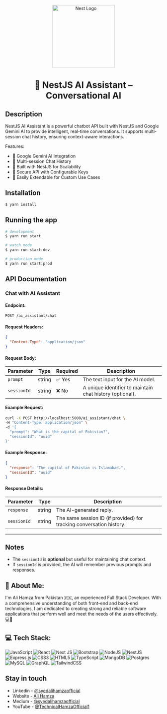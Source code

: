 <p align="center">
  <a href="http://nestjs.com/" target="blank"><img src="https://nestjs.com/img/logo-small.svg" width="200" alt="Nest Logo" /></a>
</p>

# <p align="center">🚀 NestJS AI Assistant – Conversational AI</p>

## Description

NestJS AI Assistant is a powerful chatbot API built with NestJS and Google Gemini AI to provide intelligent, real-time conversations. It supports multi-session chat history, ensuring context-aware interactions.

Features:
- 🌟 Google Gemini AI Integration
- 💬 Multi-session Chat History
- 🚀 Built with NestJS for Scalability
- 🔐 Secure API with Configurable Keys
- 🔄 Easily Extendable for Custom Use Cases

## Installation

```bash
$ yarn install
```

## Running the app

```bash
# development
$ yarn run start

# watch mode
$ yarn run start:dev

# production mode
$ yarn run start:prod
```

## API Documentation
### **Chat with AI Assistant**
#### **Endpoint:**
```
POST /ai_assistant/chat
```

#### **Request Headers:**
```json
{
  "Content-Type": "application/json"
}
```

#### **Request Body:**
| Parameter  | Type   | Required | Description |
|------------|--------|----------|-------------|
| `prompt`   | string | ✅ Yes   | The text input for the AI model. |
| `sessionId` | string | ❌ No  | A unique identifier to maintain chat history (optional). |

#### **Example Request:**
```bash
curl -X POST http://localhost:5000/ai_assistant/chat \
-H "Content-Type: application/json" \
-d '{
  "prompt": "What is the capital of Pakistan?",
  "sessionId": "uuid"
}'
```

#### **Example Response:**
```json
{
  "response": "The capital of Pakistan is Islamabad.",
  "sessionId": "uuid"
}
```

#### **Response Details:**
| Parameter   | Type   | Description |
|-------------|--------|-------------|
| `response`  | string | The AI-generated reply. |
| `sessionId` | string | The same session ID (if provided) for tracking conversation history. |

---

## Notes
- The `sessionId` is **optional** but useful for maintaining chat context.
- If `sessionId` is provided, the AI will remember previous prompts and responses.


## 💫 About Me:
I'm Ali Hamza from Pakistan 🇵🇰, an experienced Full Stack Developer. With a comprehensive understanding of both front-end and back-end technologies, I am dedicated to creating strong and reliable software applications that perform well and meet the needs of the users effectively. 💻🚀

## 💻 Tech Stack:
![JavaScript](https://img.shields.io/badge/javascript-%23323330.svg?style=flat&logo=javascript&logoColor=%23F7DF1E) ![React](https://img.shields.io/badge/react-%2320232a.svg?style=flat&logo=react&logoColor=%2361DAFB) ![Next JS](https://img.shields.io/badge/Next-black?style=flat&logo=next.js&logoColor=white) ![Bootstrap](https://img.shields.io/badge/bootstrap-%238511FA.svg?style=flat&logo=bootstrap&logoColor=white) ![NodeJS](https://img.shields.io/badge/node.js-6DA55F?style=flat&logo=node.js&logoColor=white) ![NestJS](https://img.shields.io/badge/nestjs-%23E0234E.svg?style=flat&logo=nestjs&logoColor=white) ![Express.js](https://img.shields.io/badge/express.js-%23404d59.svg?style=flat&logo=express&logoColor=%2361DAFB) ![CSS3](https://img.shields.io/badge/css3-%231572B6.svg?style=flat&logo=css3&logoColor=white) ![HTML5](https://img.shields.io/badge/html5-%23E34F26.svg?style=flat&logo=html5&logoColor=white) ![TypeScript](https://img.shields.io/badge/typescript-%23007ACC.svg?style=flat&logo=typescript&logoColor=white) ![MongoDB](https://img.shields.io/badge/MongoDB-%234ea94b.svg?style=flat&logo=mongodb&logoColor=white) ![Postgres](https://img.shields.io/badge/postgres-%23316192.svg?style=flat&logo=postgresql&logoColor=white) ![MySQL](https://img.shields.io/badge/mysql-%2300000f.svg?style=flat&logo=mysql&logoColor=white) ![GraphQL](https://img.shields.io/badge/-GraphQL-E10098?style=flat&logo=graphql&logoColor=white) ![TailwindCSS](https://img.shields.io/badge/tailwindcss-%2338B2AC.svg?style=flat&logo=tailwind-css&logoColor=white)


## Stay in touch

- Linkedin - [@syedalihamzaofficial](https://www.linkedin.com/in/syedalihamzaofficial/)
- Website - [Ali Hamza](https://syedalihamzaofficial.blogspot.com/)
- Medium - [@syedalihamzaofficial](https://medium.com/@syedalihamzaofficial)
- YouTube - [@TechnicalHamzaOfficial1](https://www.youtube.com/@TechnicalHamzaOfficial1)